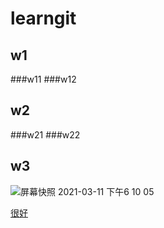 # learngit
## w1
###w11
###w12
## w2
###w21
###w22
## w3



![屏幕快照 2021-03-11 下午6 10 05](https://user-images.githubusercontent.com/36979906/116189281-48ca1d80-a75b-11eb-8bf9-0be482f881f4.png)



[很好](https://www.githubs.cn)
